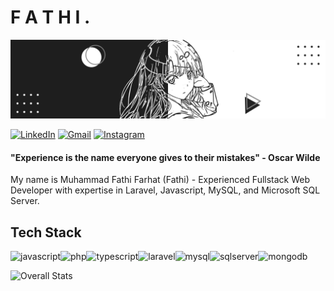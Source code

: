 
<!---
muhammadfathifarhat/muhammadfathifarhat is a ✨ special ✨ repository because its `README.md` (this file) appears on your GitHub profile.
You can click the Preview link to take a look at your changes.
--->
<h1>F A T H I .</h1>

<img src="BG-Github.png" >

<a href="https://www.linkedin.com/in/mfathifarhat/" target="_blank"><img src="https://img.shields.io/badge/Muhammad%20Fathi%20Farhat-%230077B5.svg?&style=flat-square&logo=linkedin&logoColor=white" alt="LinkedIn"></a>
<a href="mailto:mfathifarhat76@gmail.com" target="_blank"><img src="https://img.shields.io/badge/mfathifarhat76@gmail.com-D14836?style=flat-square&logo=gmail&logoColor=white" alt="Gmail"></a>
<a href="https://www.instagram.com/fathi_7652/" target="_blank"><img src="https://img.shields.io/badge/fathi__7652-%23E4405F.svg?&style=flat-square&logo=instagram&logoColor=white" alt="Instagram"></a>

<h4>"Experience is the name everyone gives to their mistakes" - Oscar Wilde</h4>

<p>My name is Muhammad Fathi Farhat (Fathi) - Experienced Fullstack Web Developer with expertise in Laravel, Javascript, MySQL, and Microsoft SQL Server.</p>

<h2 style="border-bottom">Tech Stack</h2>
<div style="display: flex; flex-wrap: wrap; margin-bottom: 14px;">
  <img src="https://img.shields.io/badge/javascript-%23323330.svg?style=for-the-badge&logo=javascript&logoColor=%23F7DF1E" alt="javascript">
  <img src="https://img.shields.io/badge/php-%23777BB4.svg?style=for-the-badge&logo=php&logoColor=white" alt="php">
  <img src="https://img.shields.io/badge/typescript-%23007ACC.svg?style=for-the-badge&logo=typescript&logoColor=white" alt="typescript">
  <img src="https://img.shields.io/badge/laravel-%23FF2D20.svg?style=for-the-badge&logo=laravel&logoColor=white" alt="laravel">
  <img src="https://img.shields.io/badge/mysql-4479A1.svg?style=for-the-badge&logo=mysql&logoColor=white" alt="mysql">
  <img src="https://img.shields.io/badge/Microsoft%20SQL%20Server-CC2927?style=for-the-badge&logo=microsoft%20sql%20server&logoColor=white" alt="sqlserver">
  <img src="https://img.shields.io/badge/MongoDB-%234ea94b.svg?style=for-the-badge&logo=mongodb&logoColor=white" alt="mongodb">
</div>
<!-- <ul>
  <li>
    <p>Languages :</p>
    <div>
      <img src="https://img.shields.io/badge/javascript-%23323330.svg?style=for-the-badge&logo=javascript&logoColor=%23F7DF1E" alt="javascript">
      <img src="https://img.shields.io/badge/php-%23777BB4.svg?style=for-the-badge&logo=php&logoColor=white" alt="php">
      <img src="https://img.shields.io/badge/typescript-%23007ACC.svg?style=for-the-badge&logo=typescript&logoColor=white" alt="typescript">
    </div>
  </li>
  <li>
    <p>Frameworks :</p>
    <div>
      <img src="https://img.shields.io/badge/laravel-%23FF2D20.svg?style=for-the-badge&logo=laravel&logoColor=white" alt="laravel">
    </div>
  </li>
  <li>
    <p>Databases :</p>
    <div>
      <img src="https://img.shields.io/badge/mysql-4479A1.svg?style=for-the-badge&logo=mysql&logoColor=white" alt="mysql">
      <img src="https://img.shields.io/badge/Microsoft%20SQL%20Server-CC2927?style=for-the-badge&logo=microsoft%20sql%20server&logoColor=white" alt="sqlserver">
      <img src="https://img.shields.io/badge/MongoDB-%234ea94b.svg?style=for-the-badge&logo=mongodb&logoColor=white" alt="mongodb">
    </div>
  </li>
</ul> -->

![Overall Stats](https://github-readme-stats.vercel.app/api?username=mfathifarhat&count_private=false&show_icons=true&hide=contribs)
